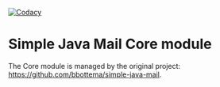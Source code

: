 [![Codacy](https://img.shields.io/codacy/grade/8852d5b8ca364b2d9b28544b2c4dac8f.svg?style=flat)](https://www.codacy.com/app/simple-java-mail/core-module)

# Simple Java Mail Core module

The Core module is managed by the original project: https://github.com/bbottema/simple-java-mail.
